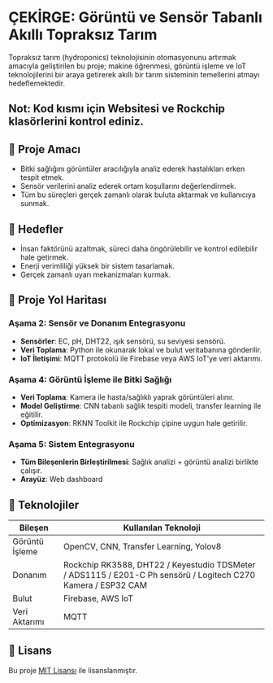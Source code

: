 # ÇEKİRGE: Görüntü ve Sensör Tabanlı Akıllı Topraksız Tarım

Topraksız tarım (hydroponics) teknolojisinin otomasyonunu artırmak amacıyla geliştirilen bu proje; makine öğrenmesi, görüntü işleme ve IoT teknolojilerini bir araya getirerek akıllı bir tarım sisteminin temellerini atmayı hedeflemektedir.
## Not: Kod kısmı için Websitesi ve Rockchip klasörlerini kontrol ediniz.

## 🚀 Proje Amacı

- Bitki sağlığını görüntüler aracılığıyla analiz ederek hastalıkları erken tespit etmek.
- Sensör verilerini analiz ederek ortam koşullarını değerlendirmek.
- Tüm bu süreçleri gerçek zamanlı olarak buluta aktarmak ve kullanıcıya sunmak.

## 🎯 Hedefler

- İnsan faktörünü azaltmak, süreci daha öngörülebilir ve kontrol edilebilir hale getirmek.
- Enerji verimliliği yüksek bir sistem tasarlamak.
- Gerçek zamanlı uyarı mekanizmaları kurmak.

## 🧭 Proje Yol Haritası

### Aşama 2: Sensör ve Donanım Entegrasyonu
- **Sensörler**: EC, pH, DHT22, ışık sensörü, su seviyesi sensörü.
- **Veri Toplama**: Python ile okunarak lokal ve bulut veritabanına gönderilir.
- **IoT İletişimi**: MQTT protokolü ile Firebase veya AWS IoT’ye veri aktarımı.

### Aşama 4: Görüntü İşleme ile Bitki Sağlığı
- **Veri Toplama**: Kamera ile hasta/sağlıklı yaprak görüntüleri alınır.
- **Model Geliştirme**: CNN tabanlı sağlık tespiti modeli, transfer learning ile eğitilir.
- **Optimizasyon**: RKNN Toolkit ile Rockchip çipine uygun hale getirilir.

### Aşama 5: Sistem Entegrasyonu
- **Tüm Bileşenlerin Birleştirilmesi**: Sağlık analizi + görüntü analizi birlikte çalışır.
- **Arayüz**: Web dashboard

## 🧩 Teknolojiler

| Bileşen            | Kullanılan Teknoloji                |
|--------------------|-------------------------------------|
| Görüntü İşleme     | OpenCV, CNN, Transfer Learning, Yolov8    |
| Donanım            | Rockchip RK3588, DHT22 / Keyestudio TDSMeter / ADS1115 / E201-C Ph sensörü / Logitech C270 Kamera / ESP32 CAM |
| Bulut              | Firebase, AWS IoT                   |
| Veri Aktarımı      | MQTT                          |

## 📄 Lisans

Bu proje [MIT Lisansı](https://opensource.org/licenses/MIT) ile lisanslanmıştır.
